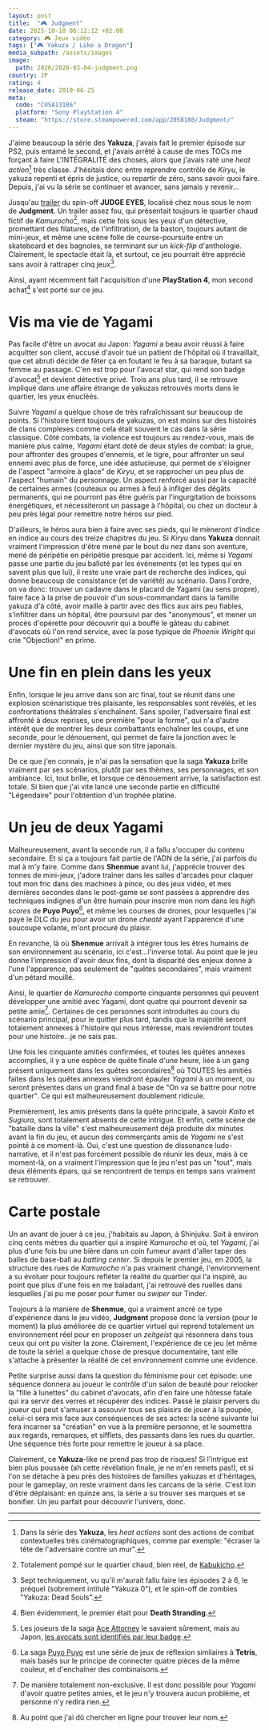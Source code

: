 ```yaml
---
layout: post
title:  "🎮 Judgment"
date: 2025-10-18 06:12:12 +02:00
category: 🎮 Jeux vidéo
tags: ["🎮 Yakuza / Like a Dragon"]
media_subpath: /assets/images
image:
  path: 2020/2020-03-04-judgment.png
country: JP
rating: 4
release_date: 2019-06-25
meta:
  code: "CUSA13186"
  platform: "Sony PlayStation 4"
  steam: "https://store.steampowered.com/app/2058180/Judgment/"
---
```


J'aime beaucoup la série des **Yakuza**, j'avais fait le premier épisode sur PS2, puis entamé le second, et j'avais arrêté à cause de mes TOCs me forçant à faire L'INTÉGRALITÉ des choses, alors que j'avais raté une _heat action_[^1] très classe. J'hésitais donc entre reprendre contrôle de _Kiryu_, le yakuza repenti et épris de justice, ou repartir de zéro, sans savoir quoi faire. Depuis, j'ai vu la série se continuer et avancer, sans jamais y revenir...

Jusqu'au [<i class="fab fa-youtube"></i> trailer](https://www.youtube.com/watch?v=IGAQeX93uVU) du spin-off **JUDGE EYES**, localisé chez nous sous le nom de **Judgment**. Un trailer assez fou, qui présentait toujours le quartier chaud fictif de _Kamurocho_[^2], mais cette fois sous les yeux d'un détective, promettant des filatures, de l'infiltration, de la baston, toujours autant de mini-jeux, et même une scène folle de course-poursuite entre un skateboard et des bagnoles, se terminant sur un _kick-flip_ d'anthologie. Clairement, le spectacle était là, et surtout, ce jeu pourrait être apprécié sans avoir à rattraper cinq jeux[^3].

Ainsi, ayant récemment fait l'acquisition d'une **PlayStation 4**, mon second achat[^4] s'est porté sur ce jeu.

# Vis ma vie de Yagami

Pas facile d'être un avocat au Japon: _Yagami_ a beau avoir réussi à faire acquitter son client, accusé d'avoir tué un patient de l'hôpital où il travaillait, que cet abruti décide de fêter ça en foutant le feu à sa baraque, butant sa femme au passage. C'en est trop pour l'avocat star, qui rend son badge d'avocat[^5] et devient détective privé. Trois ans plus tard, il se retrouve impliqué dans une affaire étrange de yakuzas retrouvés morts dans le quartier, les yeux énucléés.

Suivre _Yagami_ a quelque chose de très rafraîchissant sur beaucoup de points. Si l'histoire tient toujours de yakuzas, on est moins sur des histoires de clans complexes comme cela était souvent le cas dans la série classique. Côté combats, la violence est toujours au rendez-vous, mais de manière plus calme, _Yagami_ étant doté de deux styles de combat: la grue, pour affronter des groupes d'ennemis, et le tigre, pour affronter un seul ennemi avec plus de force, une idée astucieuse, qui permet de s'éloigner de l'aspect "armoire à glace" de _Kiryu_, et se rapprocher un peu plus de l'aspect "humain" du personnage. Un aspect renforcé aussi par la capacité de certaines armes (couteaux ou armes à feu) à infliger des dégâts permanents, qui ne pourront pas être guéris par l'ingurgitation de boissons énergétiques, et nécessiteront un passage à l'hôpital, ou chez un docteur à peu près légal pour remettre notre héros sur pied.

D'ailleurs, le héros aura bien à faire avec ses pieds, qui le mèneront d'indice en indice au cours des treize chapitres du jeu. Si _Kiryu_ dans **Yakuza** donnait vraiment l'impression d'être mené par le bout du nez dans son aventure, mené de péripétie en péripétie presque par accident. Ici, même si _Yagami_ passe une partie du jeu balloté par les événements (et les types qui en savent plus que lui), il reste une vraie part de recherche des indices, qui donne beaucoup de consistance (et de variété) au scénario. Dans l'ordre, on va donc: trouver un cadavre dans le placard de Yagami (au sens propre), faire face à la prise de pouvoir d'un sous-commandant dans la famille yakuza d'à côté, avoir maille à partir avec des flics aux airs peu fiables, s'infiltrer dans un hôpital, être poursuivi par des "anonymous", et mener un procès d'opérette pour découvrir qui a bouffé le gâteau du cabinet d'avocats où l'on rend service, avec la pose typique de _Phoenix Wright_ qui crie "Objection!" en prime.

# Une fin en plein dans les yeux

Enfin, lorsque le jeu arrive dans son arc final, tout se réunit dans une explosion scénaristique très plaisante, les responsables sont révélés, et les confrontations théâtrales s'enchaînent. Sans spoiler, l'adversaire final est affronté à deux reprises, une première "pour la forme", qui n'a d'autre intérêt que de montrer les deux combattants enchaîner les coups, et une seconde, pour le dénouement, qui permet de faire la jonction avec le dernier mystère du jeu, ainsi que son titre japonais.

De ce que j'en connais, je n'ai pas la sensation que la saga **Yakuza** brille vraiment par ses scénarios, plutôt par ses thèmes, ses personnages, et son ambiance. Ici, tout brille, et lorsque ce dénouement arrive, la satisfaction est totale. Si bien que j'ai vite lancé une seconde partie en difficulté "Légendaire" pour l'obtention d'un trophée platine.

# Un jeu de deux Yagami

Malheureusement, avant la seconde run, il a fallu s'occuper du contenu secondaire. Et si ça a toujours fait partie de l'ADN de la série, j'ai parfois du mal à m'y faire. Comme dans **Shenmue** avant lui, j'apprécie trouver des tonnes de mini-jeux, j'adore traîner dans les salles d'arcades pour claquer tout mon fric dans des machines à pince, ou des jeux vidéo, et mes dernières secondes dans le post-game se sont passées à apprendre des techniques indignes d'un être humain pour inscrire mon nom dans les _high scores_ de **Puyo Puyo**[^6], et même les courses de drones, pour lesquelles j'ai payé le DLC du jeu pour avoir un drone _cheaté_ ayant l'apparence d'une soucoupe volante, m'ont procuré du plaisir.

En revanche, là où **Shenmue** arrivait à intégrer tous les êtres humains de son environnement au scénario, ici c'est...l'inverse total. Au point que le jeu donne l'impression d'avoir deux fins, dont la disparité des enjeux donne à l'une l'apparence, pas seulement de "quêtes secondaires", mais vraiment d'un pétard mouillé.

Ainsi, le quartier de _Kamurocho_ comporte cinquante personnes qui peuvent développer une amitié avec Yagami, dont quatre qui pourront devenir sa petite amie[^7]. Certaines de ces personnes sont introduites au cours du scénario principal, pour le quitter plus tard, tandis que la majorité seront totalement annexes à l'histoire qui nous intéresse, mais reviendront toutes pour une histoire...je ne sais pas.

Une fois les cinquante amitiés confirmées, et toutes les quêtes annexes accomplies, il y a une espèce de quête finale d'une heure, liée à un gang présent uniquement dans les quêtes secondaires[^8] où TOUTES les amitiés faites dans les quêtes annexes viendront épauler _Yagami_ à un moment, ou seront présentes dans un grand final à base de "On va se battre pour notre quartier". Ce qui est malheureusement doublement ridicule.

Premièrement, les amis présents dans la quête principale, à savoir _Kaito_ et _Sugiura_, sont totalement absents de cette intrigue. Et enfin, cette scène de "bataille dans la ville" s'est malheureusement déjà produite dix minutes avant la fin du jeu, et aucun des commerçants amis de _Yagami_ ne s'est pointé à ce moment-là. Oui, c'est une question de dissonance ludo-narrative, et il n'est pas forcément possible de réunir les deux, mais à ce moment-là, on a vraiment l'impression que le jeu n'est pas un "tout", mais deux éléments épars, qui se rencontrent de temps en temps sans vraiment se retrouver.

# Carte postale

Un an avant de jouer à ce jeu, j'habitais au Japon, à Shinjuku. Soit à environ cinq cents mètres du quartier qui a inspiré _Kamurocho_ et où, tel _Yagami_, j'ai plus d'une fois bu une bière dans un coin fumeur avant d'aller taper des balles de base-ball au _batting center_. Si depuis le premier jeu, en 2005, la structure des rues de _Kamurocho_ n'a pas vraiment changé, l'environnement a su évoluer pour toujours refléter la réalité du quartier qui l'a inspiré, au point que plus d'une fois en me baladant, j'ai retrouvé des ruelles dans lesquelles j'ai pu me poser pour fumer ou _swiper_ sur Tinder.

Toujours à la manière de **Shenmue**, qui a vraiment ancré ce type d'expérience dans le jeu vidéo, **Judgment** propose donc la version (pour le moment) la plus améliorée de ce quartier virtuel qui reprend totalement un environnement réel pour en proposer un _zeitgeist_ qui résonnera dans tous ceux qui ont pu visiter la zone. Clairement, l'expérience de ce jeu (et même de toute la série) a quelque chose de presque documentaire, tant elle s'attache à présenter la réalité de cet environnement comme une évidence.

Petite surprise aussi dans la question du féminisme pour cet épisode: une séquence donnera au joueur le contrôle d'un salon de beauté pour relooker la "fille à lunettes" du cabinet d'avocats, afin d'en faire une hôtesse fatale qui ira servir des verres et récupérer des indices. Passé le plaisir pervers du joueur qui peut s'amuser à assouvir tous ses plaisirs de jouer à la poupée, celui-ci sera mis face aux conséquences de ses actes: la scène suivante lui fera incarner sa "création" en vue à la première personne, et le soumettra aux regards, remarques, et sifflets, des passants dans les rues du quartier. Une séquence très forte pour remettre le joueur à sa place.

Clairement, ce **Yakuza**-like ne prend pas trop de risques! Si l'intrigue est bien plus poussée (ah cette révélation finale, je ne m'en remets pas!), et si l'on se détache à peu près des histoires de familles yakuzas et d'héritages, pour le gameplay, on reste vraiment dans les carcans de la série. C'est loin d'être déplaisant: en quinze ans, la série a su trouver ses marques et se bonifier. Un jeu parfait pour découvrir l'univers, donc.

***
[^1]: Dans la série des **Yakuza**, les _heat actions_ sont des actions de combat contextuelles très cinématographiques, comme par exemple: "écraser la tête de l'adversaire contre un mur".
[^2]: Totalement pompé sur le quartier chaud, bien réel, de [<i class="fab fa-wikipedia-w"></i> Kabukicho](https://fr.wikipedia.org/wiki/Kabukichō).
[^3]: Sept techniquement, vu qu'il m'aurait fallu faire les épisodes 2 à 6, le préquel (sobrement intitulé "Yakuza 0"), et le spin-off de zombies "Yakuza: Dead Souls".
[^4]: Bien évidemment, le premier était pour **Death Stranding**.
[^5]: Les joueurs de la saga [<i class="fab fa-wikipedia-w"></i> Ace Attorney](https://fr.wikipedia.org/wiki/Ace_Attorney) le savaient sûrement, mais au Japon, [les avocats sont identifiés par leur badge](https://www.japantimes.co.jp/community/2015/02/23/issues/badges-honor-japans-legal-lapel-pins-really-mean/).
[^6]: La saga [<i class="fab fa-wikipedia-w"></i> Puyo Puyo](https://fr.wikipedia.org/wiki/Puyo_Puyo) est une série de jeux de réflexion similaires à **Tetris**, mais basés sur le principe de connecter quatre pièces de la même couleur, et d'enchaîner des combinaisons.
[^7]: De manière totalement non-exclusive. Il est donc possible pour _Yagami_ d'avoir quatre petites amies, et le jeu n'y trouvera aucun problème, et personne n'y redira rien.
[^8]: Au point que j'ai dû chercher en ligne pour trouver leur nom.
